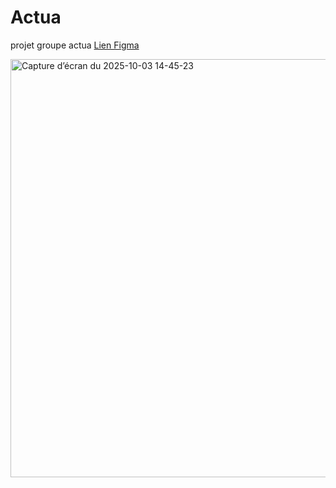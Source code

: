 # Actua
projet groupe actua
<a href="https://www.figma.com/design/dmh6qdatipLP6qlfXDjFtP/ActuA?node-id=251-28&m=dev&t=XBwWehIq6hcKvXs4-1">Lien Figma</a>


<img width="1386" height="669" alt="Capture d’écran du 2025-10-03 14-45-23" src="https://github.com/user-attachments/assets/893dc57f-dcb2-4d61-b363-627c0b39d976" />
